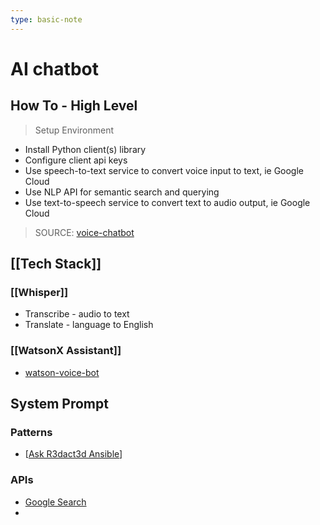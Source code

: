```yaml
---
type: basic-note
---
```


# AI chatbot

## How To - High Level

> Setup Environment 
- Install Python client(s) library
- Configure client api keys
- Use speech-to-text service to convert voice input to text, ie Google Cloud
- Use NLP API for semantic search and querying 
- Use text-to-speech service to convert text to audio output, ie Google Cloud
> SOURCE: [voice-chatbot](https://www.voiceflow.com/articles/voice-chatbot)

## [[Tech Stack]]

### [[Whisper]]

- Transcribe - audio to text
- Translate - language to English

### [[WatsonX Assistant]]

- [watson-voice-bot](https://github.com/IBM/watson-voice-bot/blob/master/doc/source/local.md)

## System Prompt

### Patterns

- [[Ask R3dact3d Ansible]]

### APIs 

- [Google Search](https://console.cloud.google.com/apis/credentials?authuser=0&project=local-brain-1737328083589)
- 


[//begin]: # "Autogenerated link references for markdown compatibility"
[Ask R3dact3d Ansible]: <../Ansible/Ask R3dact3d Ansible.md> "Ask R3dact3d Ansible"
[//end]: # "Autogenerated link references"
